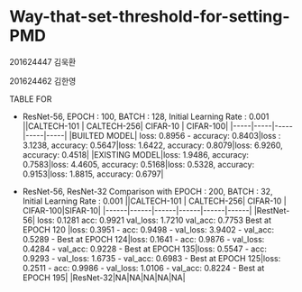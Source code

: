 # Way-that-set-threshold-for-setting-PMD
 201624447 김욱환 
 
 201624462 김한영


TABLE FOR 
 * ResNet-56, EPOCH : 100, BATCH : 128, Initial Learning Rate : 0.001
     ||CALTECH-101 | CALTECH-256| CIFAR-10 | CIFAR-100|
     |-----|-----|-----|-----|-----|
     |BUILTED MODEL| loss: 0.8956 - accuracy: 0.8403|loss : 3.1238, accuracy: 0.5647|loss: 1.6422, accuracy: 0.8079|loss: 6.9260, accuracy: 0.4518|
     |EXISTING MODEL|loss: 1.9486, accuracy: 0.7583|loss: 4.4605, accuracy: 0.5168|loss: 0.5328, accuracy: 0.9153|loss: 1.8815, accuracy: 0.6797|
  
 * ResNet-56, ResNet-32 Comparison with EPOCH : 200, BATCH : 32, Initial Learning Rate : 0.001
      ||CALTECH-101 | CALTECH-256| CIFAR-10 | CIFAR-100|SIFAR-10|
      |------|------|------|------|------|------|
      |RestNet-56| loss: 0.1281  acc: 0.9921  val_loss: 1.7210  val_acc: 0.7753  Best at EPOCH 120 |loss: 0.3951 - acc: 0.9498 - val_loss: 3.9402 - val_acc: 0.5289 - Best at EPOCH 124|loss: 0.1641 - acc: 0.9876 - val_loss: 0.4284 - val_acc: 0.9228 - Best at EPOCH 135|loss: 0.5547 - acc: 0.9293 - val_loss: 1.6735 - val_acc: 0.6983 - Best at EPOCH 125|loss: 0.2511 - acc: 0.9986 - val_loss: 1.0106 - val_acc: 0.8224 - Best at EPOCH 195|
      |ResNet-32|NA|NA|NA|NA|NA|
